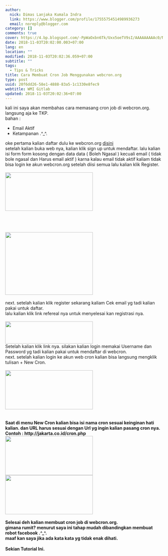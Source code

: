 ```yaml
---
author:
  nick: Dimas Lanjaka Kumala Indra
  link: https://www.blogger.com/profile/17555754514989936273
  email: noreply@blogger.com
category: []
comments: true
cover: https://4.bp.blogspot.com/-PpWaOxbn6Tk/Uxx5oeTV9sI/AAAAAAAAAc0/Nbc-Oluyp0s/s280/Screenshot_1.png
date: 2018-11-03T20:02:00.003+07:00
lang: en
location: ""
modified: 2018-11-03T20:02:36.059+07:00
subtitle: ""
tags:
  - Tips & Tricks
title: Cara Membuat Cron Job Menggunakan webcron.org
type: post
uuid: 20f6dd26-58e1-4888-83a5-1c1330e8fec9
webtitle: WMI Gitlab
updated: 2018-11-03T20:02:36+07:00
---
```


<div><div></div></div><div id="post-body-">kali ini saya akan membahas cara memasang cron job di webcron.org.     <br>langsung aja ke TKP.     <br>bahan :              <br><ul><li>            Email Aktif         </li><li>            Ketampanan .^_^.         </li></ul>oke pertama kalian daftar dulu ke webcron.org    <a href="http://webcron.org/" rel="noopener noreferer nofollow">disini</a>    <br>setelah kalian buka web nya, kalian klik sign up untuk mendaftar. lalu kalian isi     form form kosong dengan data data ( Boleh Ngasal ) kecuali email ( tidak     bole ngasal dan Harus email aktif ) karna kalau email tidak aktif kaliam tidak bisa login ke akun webcron.org setelah diisi semua lalu kalian klik Register.     <br><br><div><a href="http://4.bp.blogspot.com/-PpWaOxbn6Tk/Uxx5oeTV9sI/AAAAAAAAAc0/Nbc-Oluyp0s/s1600/Screenshot_1.png" rel="noopener noreferer nofollow">            <img border="0" height="123" src="https://4.bp.blogspot.com/-PpWaOxbn6Tk/Uxx5oeTV9sI/AAAAAAAAAc0/Nbc-Oluyp0s/s280/Screenshot_1.png" width="280">        </a>    </div><br><br><br><br><div><a href="http://4.bp.blogspot.com/-mGGsWsBPwew/Uxx50NheGVI/AAAAAAAAAc8/MmMc1LRxnJQ/s1600/Screenshot_2.png" rel="noopener noreferer nofollow">            <img border="0" height="200" src="https://4.bp.blogspot.com/-mGGsWsBPwew/Uxx50NheGVI/AAAAAAAAAc8/MmMc1LRxnJQ/s280/Screenshot_2.png" width="280">        </a>    </div><br>next. setelah kalian klik register sekarang kaliam Cek email yg tadi kalian pakai     untuk daftar.     <br>lalu kalian klik link refereal nya untuk menyelesai kan registrasi nya.     <br><br><div><a href="http://1.bp.blogspot.com/-1jSbjTgy0Vs/Uxx67_6gmnI/AAAAAAAAAdI/jboYk_5QLqg/s1600/Screenshot_3.png" rel="noopener noreferer nofollow">            <img border="0" height="71" src="https://1.bp.blogspot.com/-1jSbjTgy0Vs/Uxx67_6gmnI/AAAAAAAAAdI/jboYk_5QLqg/s280/Screenshot_3.png" width="280">        </a>    </div>Setelah kalian klik link nya. silakan kalian login memakai Username dan     Password yg tadi kalian pakai untuk mendaftar di webcron.     <br>next. setelah kalian login ke akun web cron kalian bisa langsung mengklik     tulisan + New Cron.     <br><br><div><a href="http://4.bp.blogspot.com/-coxJk5Mf0iI/Uxx79y4oD0I/AAAAAAAAAdU/O4fXAW-P_BQ/s1600/Screenshot_4.png" rel="noopener noreferer nofollow">            <img border="0" height="125" src="https://4.bp.blogspot.com/-coxJk5Mf0iI/Uxx79y4oD0I/AAAAAAAAAdU/O4fXAW-P_BQ/s280/Screenshot_4.png" width="280">        </a>    </div><br><br><b br="">    Saat di menu New Cron kalian bisa isi nama cron sesuai keinginan hati kalian.     dan URL harus sesuai dengan Url yg ingin kalian pasang cron nya. Contoh :     http://jakarta.co.id/cron.php               </b><br><div><b br=""><a href="http://2.bp.blogspot.com/-U9wyFCdFBe0/Uxx86EzHZsI/AAAAAAAAAdg/99smc5emLWA/s1600/Screenshot_5.png" rel="noopener noreferer nofollow">            <img border="0" height="125" src="https://2.bp.blogspot.com/-U9wyFCdFBe0/Uxx86EzHZsI/AAAAAAAAAdg/99smc5emLWA/s280/Screenshot_5.png" width="280">        </a>    </b></div><b br="">         <div><a href="http://1.bp.blogspot.com/-U_PmmM8qvHs/Uxx9DuhgGlI/AAAAAAAAAdo/RjUNPs9ABMU/s1600/Screenshot_6.png" rel="noopener noreferer nofollow">            <img border="0" height="125" src="https://1.bp.blogspot.com/-U_PmmM8qvHs/Uxx9DuhgGlI/AAAAAAAAAdo/RjUNPs9ABMU/s280/Screenshot_6.png" width="280">        </a>    </div><br>    Selesai deh kalian membuat cron job di webcron.org.     <br>    gimana rumit? menurut saya ini tahap mudah dibandingkan membuat robot     facebook .^_^.     <br>    maaf kan saya jika ada kata kata yg tidak enak dihati.     <br>    <br>    Sekian Tutorial Ini. </b></div><script>document.querySelectorAll("pre,code");

  pretext.forEach(function (el) {
    el.classList.toggle("notranslate", true);
  });</script>